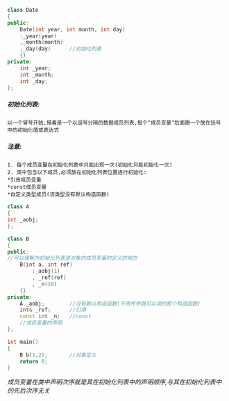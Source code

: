 ```c++
class Date
{
public:
    Date(int year, int month, int day)
    :_year(year)
    ,_month(month)
    ,_day(day)      //初始化列表
    {}
private:
    int _year;
    int _month;
    int _day;
};
```
##### 初始化列表:
    以一个冒号开始,接着是一个以逗号分隔的数据成员列表,每个"成员变量"后面跟一个放在括号中的初始化值或表达式
##### 注意:
    1. 每个成员变量在初始化列表中只能出现一次(初始化只能初始化一次)
    2. 类中包含以下成员,必须放在初始化列表位置进行初始化:
    *引用成员变量
    *const成员变量
    *自定义类型成员(该类型没有默认构造函数)

```c++
class A
{
int _aobj;
};

class B
{
public:
//可以理解为初始化列表是对象的成员变量的定义的地方
    B(int a, int ref)
        :_aobj(1)
        , _ref(ref)
        , _n(10)
    {}
private:
    A _aobj;        //没有默认构造函数(不用传参就可以调的那个构造函数)
    int& _ref;      //引用
    const int _n;   //const
    //成员变量的声明
};

int main()
{
    B b(1,2);       //对象定义
    return 0;
}
```
*成员变量在类中声明次序就是其在初始化列表中的声明顺序,与其在初始化列表中的先后次序无关*